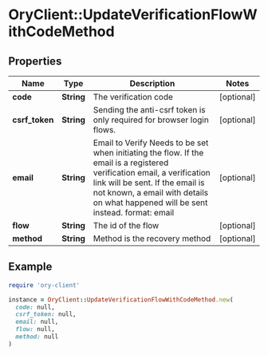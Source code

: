 # OryClient::UpdateVerificationFlowWithCodeMethod

## Properties

| Name | Type | Description | Notes |
| ---- | ---- | ----------- | ----- |
| **code** | **String** | The verification code | [optional] |
| **csrf_token** | **String** | Sending the anti-csrf token is only required for browser login flows. | [optional] |
| **email** | **String** | Email to Verify  Needs to be set when initiating the flow. If the email is a registered verification email, a verification link will be sent. If the email is not known, a email with details on what happened will be sent instead.  format: email | [optional] |
| **flow** | **String** | The id of the flow | [optional] |
| **method** | **String** | Method is the recovery method | [optional] |

## Example

```ruby
require 'ory-client'

instance = OryClient::UpdateVerificationFlowWithCodeMethod.new(
  code: null,
  csrf_token: null,
  email: null,
  flow: null,
  method: null
)
```

